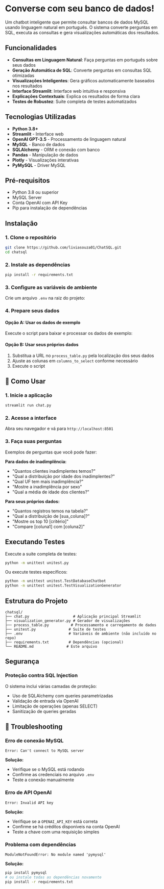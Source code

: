# Converse com seu banco de dados!

Um chatbot inteligente que permite consultar bancos de dados MySQL usando linguagem natural em português. O sistema converte perguntas em SQL, executa as consultas e gera visualizações automáticas dos resultados.

## Funcionalidades

- **Consultas em Linguagem Natural**: Faça perguntas em português sobre seus dados
- **Geração Automática de SQL**: Converte perguntas em consultas SQL otimizadas
- **Visualizações Inteligentes**: Gera gráficos automaticamente baseados nos resultados
- **Interface Streamlit**: Interface web intuitiva e responsiva
- **Explicações Contextuais**: Explica os resultados de forma clara
- **Testes de Robustez**: Suite completa de testes automatizados

## Tecnologias Utilizadas

- **Python 3.8+**
- **Streamlit** - Interface web
- **OpenAI GPT-3.5** - Processamento de linguagem natural
- **MySQL** - Banco de dados
- **SQLAlchemy** - ORM e conexão com banco
- **Pandas** - Manipulação de dados
- **Plotly** - Visualizações interativas
- **PyMySQL** - Driver MySQL

## Pré-requisitos

- Python 3.8 ou superior
- MySQL Server
- Conta OpenAI com API Key
- Pip para instalação de dependências

## Instalação

### 1. Clone o repositório

```bash
git clone https://github.com/liviasouza01/ChatSQL.git
cd chatsql
```

### 2. Instale as dependências

```bash
pip install -r requirements.txt
```

### 3. Configure as variáveis de ambiente

Crie um arquivo `.env` na raiz do projeto:

### 4. Prepare seus dados

#### Opção A: Usar os dados de exemplo
Execute o script para baixar e processar os dados de exemplo:

#### Opção B: Usar seus próprios dados
1. Substitua a URL no `process_table.py` pela localização dos seus dados
2. Ajuste as colunas em `columns_to_select` conforme necessário
3. Execute o script

## 🎯 Como Usar

### 1. Inicie a aplicação

```bash
streamlit run chat.py
```

### 2. Acesse a interface
Abra seu navegador e vá para `http://localhost:8501`

### 3. Faça suas perguntas
Exemplos de perguntas que você pode fazer:

**Para dados de inadimplência:**
- "Quantos clientes inadimplentes temos?"
- "Qual a distribuição por idade dos inadimplentes?"
- "Qual UF tem mais inadimplência?"
- "Mostre a inadimplência por sexo"
- "Qual a média de idade dos clientes?"

**Para seus próprios dados:**
- "Quantos registros temos na tabela?"
- "Qual a distribuição de [sua_coluna]?"
- "Mostre os top 10 [critério]"
- "Compare [coluna1] com [coluna2]"

## Executando Testes

Execute a suite completa de testes:
```bash
python -m unittest unitest.py
```

Ou execute testes específicos:
```bash
python -m unittest unitest.TestDatabaseChatbot
python -m unittest unitest.TestVisualizationGenerator
```

## Estrutura do Projeto

```
chatsql/
├── chat.py                    # Aplicação principal Streamlit
├── visualization_generator.py # Gerador de visualizações
├── process_table.py          # Processamento e carregamento de dados
├── unitest.py               # Suite de testes
├── .env                     # Variáveis de ambiente (não incluído no repo)
├── requirements.txt         # Dependências (opcional)
└── README.md               # Este arquivo
```

## Segurança

### Proteção contra SQL Injection
O sistema inclui várias camadas de proteção:
- Uso de SQLAlchemy com queries parametrizadas
- Validação de entrada via OpenAI
- Limitação de operações (apenas SELECT)
- Sanitização de queries geradas

## 🚨 Troubleshooting

### Erro de conexão MySQL
```
Error: Can't connect to MySQL server
```
**Solução:**
- Verifique se o MySQL está rodando
- Confirme as credenciais no arquivo `.env`
- Teste a conexão manualmente

### Erro de API OpenAI
```
Error: Invalid API key
```
**Solução:**
- Verifique se a `OPENAI_API_KEY` está correta
- Confirme se há créditos disponíveis na conta OpenAI
- Teste a chave com uma requisição simples

### Problema com dependências
```
ModuleNotFoundError: No module named 'pymysql'
```
**Solução:**
```bash
pip install pymysql
# ou instale todas as dependências novamente
pip install -r requirements.txt
```

